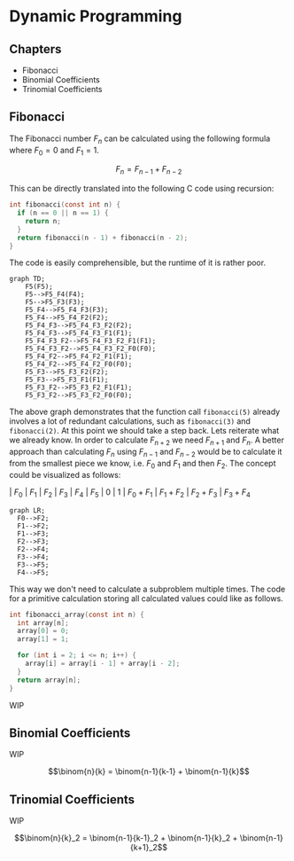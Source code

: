 # Dynamic Programming

## Chapters
- Fibonacci
- Binomial Coefficients
- Trinomial Coefficients

## Fibonacci
The Fibonacci number $F_n$ can be calculated using the following formula where $F_0=0$ and $F_1=1$.
```math
F_n = F_{n-1} + F_{n-2}
```
This can be directly translated into the following C code using recursion:
```C
int fibonacci(const int n) {
  if (n == 0 || n == 1) {
    return n;
  }
  return fibonacci(n - 1) + fibonacci(n - 2);
}
```
The code is easily comprehensible, but the runtime of it is rather poor.
```mermaid
graph TD;
    F5(F5);
    F5-->F5_F4(F4);
    F5-->F5_F3(F3);
    F5_F4-->F5_F4_F3(F3);
    F5_F4-->F5_F4_F2(F2);
    F5_F4_F3-->F5_F4_F3_F2(F2);
    F5_F4_F3-->F5_F4_F3_F1(F1);
    F5_F4_F3_F2-->F5_F4_F3_F2_F1(F1);
    F5_F4_F3_F2-->F5_F4_F3_F2_F0(F0);
    F5_F4_F2-->F5_F4_F2_F1(F1);
    F5_F4_F2-->F5_F4_F2_F0(F0);
    F5_F3-->F5_F3_F2(F2);
    F5_F3-->F5_F3_F1(F1);
    F5_F3_F2-->F5_F3_F2_F1(F1);
    F5_F3_F2-->F5_F3_F2_F0(F0);
```
The above graph demonstrates that the function call `fibonacci(5)` already involves a
lot of redundant calculations, such as `fibonacci(3)` and `fibonacci(2)`. At this point we should 
take a step back. Lets reiterate what we already know. In order to calculate $F_{n+2}$ we need
$F_{n+1}$ and $F_n$. A better approach than calculating $F_n$ using $F_{n-1}$ and $F_{n-2}$
would be to calculate it from the smallest piece we know, i.e. $F_0$ and $F_1$ and then $F_2$.
The concept could be visualized as follows:

<!-- TODO: This graph currently looks very messy. Look into ways to improve its appearance -->
| $F_0$ | $F_1$ | $F_2$       | $F_3$       | $F_4$       | $F_5$
| 0     | 1     | $F_0+F_1$   | $F_1+F_2$   | $F_2+F_3$   | $F_3+F_4$

```mermaid
graph LR;
  F0-->F2;
  F1-->F2;
  F1-->F3;
  F2-->F3;
  F2-->F4;
  F3-->F4;
  F3-->F5;
  F4-->F5;
```
This way we don't need to calculate a subproblem multiple times. The code for a primitive
calculation storing all calculated values could like as follows.
```C
int fibonacci_array(const int n) {
  int array[n];
  array[0] = 0;
  array[1] = 1;

  for (int i = 2; i <= n; i++) {
    array[i] = array[i - 1] + array[i - 2];
  }
  return array[n];
}
```

WIP

## Binomial Coefficients
WIP
```math
\binom{n}{k} = \binom{n-1}{k-1} + \binom{n-1}{k}
```

## Trinomial Coefficients
WIP
```math
\binom{n}{k}_2 = \binom{n-1}{k-1}_2 + \binom{n-1}{k}_2 + \binom{n-1}{k+1}_2
```
